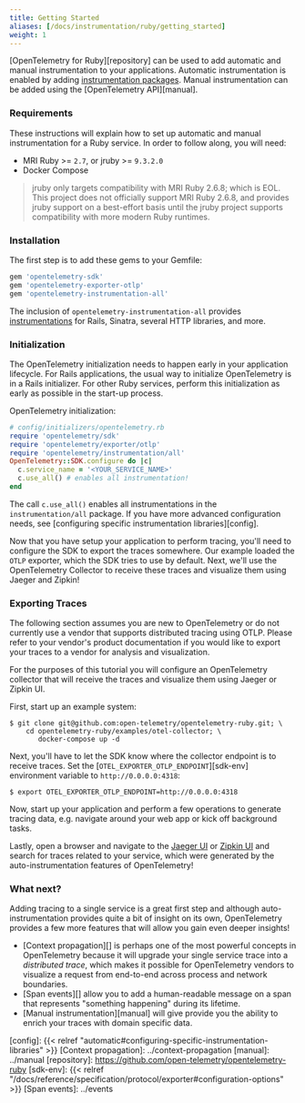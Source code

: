 ```yaml
---
title: Getting Started
aliases: [/docs/instrumentation/ruby/getting_started]
weight: 1
---
```


[OpenTelemetry for Ruby][repository] can be used to add automatic and manual instrumentation to your applications.
Automatic instrumentation is enabled by adding [instrumentation packages][auto].
Manual instrumentation can be added using the [OpenTelemetry API][manual].

### Requirements

These instructions will explain how to set up automatic and manual instrumentation for a Ruby service.
In order to follow along, you will need:

- MRI Ruby >= `2.7`, or jruby >= `9.3.2.0`
- Docker Compose

> jruby only targets compatibility with MRI Ruby 2.6.8; which is EOL. This project does not officially support MRI Ruby 2.6.8, and provides jruby support on a best-effort basis until the jruby project supports compatibility with more modern Ruby runtimes.

### Installation

The first step is to add these gems to your Gemfile:

```ruby
gem 'opentelemetry-sdk'
gem 'opentelemetry-exporter-otlp'
gem 'opentelemetry-instrumentation-all'
```

The inclusion of `opentelemetry-instrumentation-all` provides [instrumentations][auto] for Rails, Sinatra, several HTTP libraries, and more.

### Initialization

The OpenTelemetry initialization needs to happen early in your application lifecycle.
For Rails applications, the usual way to initialize OpenTelemetry is in a Rails initializer.
For other Ruby services, perform this initialization as early as possible in the start-up process.

OpenTelemetry initialization:

```ruby
# config/initializers/opentelemetry.rb
require 'opentelemetry/sdk'
require 'opentelemetry/exporter/otlp'
require 'opentelemetry/instrumentation/all'
OpenTelemetry::SDK.configure do |c|
  c.service_name = '<YOUR_SERVICE_NAME>'
  c.use_all() # enables all instrumentation!
end
```

The call `c.use_all()` enables all instrumentations in the `instrumentation/all` package. If you have more advanced configuration needs, see [configuring specific instrumentation libraries][config].

Now that you have setup your application to perform tracing, you'll need to configure the SDK to export the traces somewhere. Our example loaded the `OTLP` exporter, which the SDK tries to use by default. Next, we'll use the OpenTelemetry Collector to receive these traces and visualize them using Jaeger and Zipkin!

### Exporting Traces

The following section assumes you are new to OpenTelemetry or do not currently use a vendor that supports distributed tracing using OTLP. Please refer to your vendor's product documentation if you would like to export your traces to a vendor for analysis and visualization.

For the purposes of this tutorial you will configure an OpenTelemetry collector that will receive the traces and visualize them using Jaeger or Zipkin UI.

First, start up an example system:

```console
$ git clone git@github.com:open-telemetry/opentelemetry-ruby.git; \
    cd opentelemetry-ruby/examples/otel-collector; \
       docker-compose up -d
```

Next, you'll have to let the SDK know where the collector endpoint is to receive traces.
Set the [`OTEL_EXPORTER_OTLP_ENDPOINT`][sdk-env] environment variable to `http://0.0.0.0:4318`:

```console
$ export OTEL_EXPORTER_OTLP_ENDPOINT=http://0.0.0.0:4318
```

Now, start up your application and perform a few operations to generate tracing data, e.g. navigate around your web app or kick off background tasks.

Lastly, open a browser and navigate to the [Jaeger UI](http://localhost:16686) or [Zipkin UI](http://localhost:9411) and search for traces related to your service, which were generated by the auto-instrumentation features of OpenTelemetry!

### What next?

Adding tracing to a single service is a great first step and although
auto-instrumentation provides quite a bit of insight on its own, OpenTelemetry
provides a few more features that will allow you gain even deeper insights!

- [Context propagation][] is perhaps one of the most powerful
  concepts in OpenTelemetry because it will upgrade your single service trace
  into a _distributed trace_, which makes it possible for OpenTelemetry vendors
  to visualize a request from end-to-end across process and network boundaries.
- [Span events][] allow you to add a human-readable message on a span that
  represents "something happening" during its lifetime.
- [Manual instrumentation][manual] will give provide you the ability to enrich
  your traces with domain specific data.

[auto]: https://github.com/open-telemetry/opentelemetry-ruby#instrumentation-libraries
[config]: {{< relref "automatic#configuring-specific-instrumentation-libraries" >}}
[Context propagation]: ../context-propagation
[manual]: ../manual
[repository]: https://github.com/open-telemetry/opentelemetry-ruby
[sdk-env]: {{< relref "/docs/reference/specification/protocol/exporter#configuration-options" >}}
[Span events]: ../events
